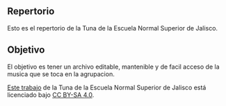 ## Repertorio 
Esto es el repertorio de la Tuna de la Escuela Normal Superior de Jalisco.

## Objetivo
El objetivo es tener un archivo editable, mantenible y de facil acceso de la musica que se toca en la agrupacion.

[Este trabajo](https://github.com/SanQuilmas/repertorioTunaENSJ) de la Tuna de la Escuela Normal Superior de Jalisco está licenciado bajo [CC BY-SA 4.0](https://creativecommons.org/licenses/by-sa/4.0/).
